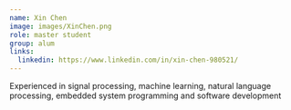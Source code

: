 ```yaml
---
name: Xin Chen
image: images/XinChen.png
role: master student
group: alum
links:
  linkedin: https://www.linkedin.com/in/xin-chen-980521/
---
```


Experienced in signal processing, machine learning, natural language processing, embedded system programming and software development
